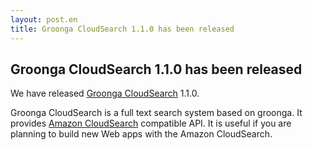 ```yaml
---
layout: post.en
title: Groonga CloudSearch 1.1.0 has been released
---
```


## Groonga CloudSearch 1.1.0 has been released

We have released [Groonga CloudSearch](http://gcs.groonga.org/) 1.1.0.

Groonga CloudSearch is a full text search system based on groonga. It provides [Amazon CloudSearch](http://aws.amazon.com/en/cloudsearch/) compatible API. It is useful if you are planning to build new Web apps with the Amazon CloudSearch.
